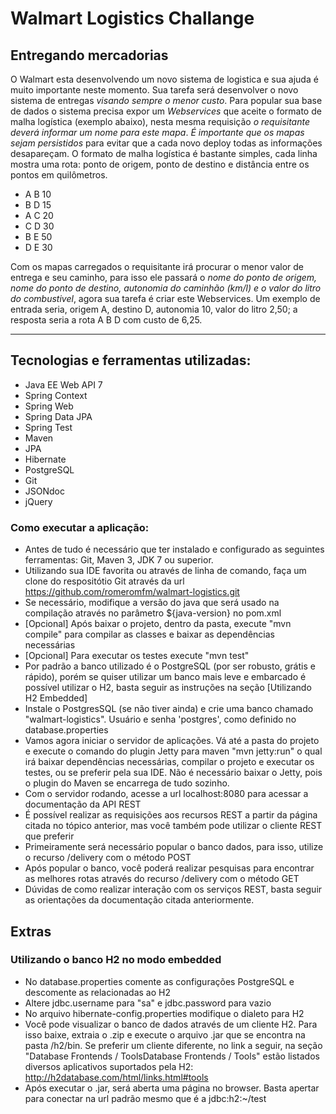 # Walmart Logistics Challange 

## Entregando mercadorias

O Walmart esta desenvolvendo um novo sistema de logistica e sua ajuda é muito importante neste momento. 
Sua tarefa será desenvolver o novo sistema de entregas *visando sempre o menor custo*. 
Para popular sua base de dados o sistema precisa expor um *Webservices* que aceite o formato de malha logística 
(exemplo abaixo), nesta mesma requisição *o requisitante deverá informar um nome para este mapa*. 
*É importante que os mapas sejam persistidos* para evitar que a cada novo deploy todas as informações desapareçam. 
O formato de malha logística é bastante simples, cada linha mostra uma rota: ponto de origem, ponto de destino e 
distância entre os pontos em quilômetros.

- A B 10 
- B D 15
- A C 20
- C D 30
- B E 50
- D E 30

Com os mapas carregados o requisitante irá procurar o menor valor de entrega e seu caminho, para isso 
ele passará o *nome do ponto de origem, nome do ponto de destino, autonomia do caminhão (km/l) e o valor do litro 
do combustivel*, agora sua tarefa é criar este Webservices. 
Um exemplo de entrada seria, origem A, destino D, autonomia 10, valor do litro 2,50; a resposta seria a rota A B D com custo de 6,25.

--------------------------------------------------------------------------------------------------------------

## Tecnologias e ferramentas utilizadas:
- Java EE Web API 7
- Spring Context
- Spring Web
- Spring Data JPA
- Spring Test
- Maven
- JPA
- Hibernate
- PostgreSQL
- Git
- JSONdoc
- jQuery

### Como executar a aplicação:
- Antes de tudo é necessário que ter instalado e configurado as seguintes ferramentas: Git, Maven 3, JDK 7 ou superior.
- Utilizando sua IDE favorita ou através de linha de comando, faça um clone do respositótio Git através da url https://github.com/romeromfm/walmart-logistics.git
- Se necessário, modifique a versão do java que será usado na compilação através no parâmetro ${java-version} no pom.xml
- [Opcional] Após baixar o projeto, dentro da pasta, execute "mvn compile" para compilar as classes e baixar as dependências necessárias
- [Opcional] Para executar os testes execute "mvn test"
- Por padrão a banco utilizado é o PostgreSQL (por ser robusto, grátis e rápido), porém se quiser utilizar um banco mais leve e embarcado é possível utilizar o H2, basta seguir as instruções na seção [Utilizando H2 Embedded]
- Instale o PostgresSQL (se não tiver ainda) e crie uma banco chamado "walmart-logistics". Usuário e senha 'postgres', como definido no database.properties
- Vamos agora iniciar o servidor de aplicações. Vá até a pasta do projeto e execute o comando do plugin Jetty para maven "mvn jetty:run" o qual irá baixar dependências necessárias, compilar o projeto e executar os testes, ou se preferir pela sua IDE. Não é necessário baixar o Jetty, pois o plugin do Maven se encarrega de tudo sozinho.
- Com o servidor rodando, acesse a url localhost:8080 para acessar a documentação da API REST
- É possível realizar as requisições aos recursos REST a partir da página citada no tópico anterior, mas você também pode utilizar o cliente REST que preferir
- Primeiramente será necessário popular o banco dados, para isso, utilize o recurso /delivery com o método POST
- Após popular o banco, você poderá realizar pesquisas para encontrar as melhores rotas através do recurso /delivery com o método GET
- Dúvidas de como realizar interação com os serviços REST, basta seguir as orientações da documentação citada anteriormente.

## Extras

### Utilizando o banco H2 no modo embedded
- No database.properties comente as configurações PostgreSQL e descomente as relacionadas ao H2
- Altere jdbc.username para "sa" e jdbc.password para vazio
- No arquivo hibernate-config.properties modifique o dialeto para H2
- Você pode visualizar o banco de dados através de um cliente H2. Para isso baixe, extraia o .zip e execute o arquivo .jar que se encontra na pasta /h2/bin. Se preferir um cliente diferente, no link a seguir, na seção "Database Frontends / ToolsDatabase Frontends / Tools" estão listados diversos aplicativos suportados pela H2: http://h2database.com/html/links.html#tools
- Após executar o .jar, será aberta uma página no browser. Basta apertar para conectar na url padrão mesmo que é a jdbc:h2:~/test